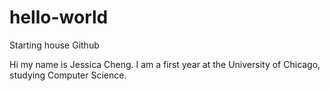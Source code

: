 # hello-world
Starting house Github

Hi my name is Jessica Cheng. I am a first year at the University of Chicago, studying Computer Science.

